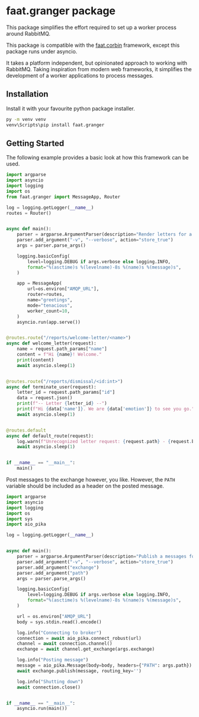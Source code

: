 faat.granger package
====================

This package simplifies the effort required to set up a worker process around RabbitMQ.

This package is compatible with the [faat.corbin](https://github.com/faatca/faat.corbin) framework, except this package runs under asyncio.

It takes a platform independent, but opinionated approach to working with RabbitMQ.
Taking inspiration from modern web frameworks,
it simplifies the development of a worker applications to process messages.


## Installation ##

Install it with your favourite python package installer.

```cmd
py -m venv venv
venv\Scripts\pip install faat.granger
```

## Getting Started ##

The following example provides a basic look at how this framework can be used.

```python
import argparse
import asyncio
import logging
import os
from faat.granger import MessageApp, Router

log = logging.getLogger(__name__)
routes = Router()


async def main():
    parser = argparse.ArgumentParser(description="Render letters for a message queue")
    parser.add_argument("-v", "--verbose", action="store_true")
    args = parser.parse_args()

    logging.basicConfig(
        level=logging.DEBUG if args.verbose else logging.INFO,
        format="%(asctime)s %(levelname)-8s %(name)s %(message)s",
    )

    app = MessageApp(
        url=os.environ["AMQP_URL"],
        router=routes,
        name="greetings",
        mode="tenacious",
        worker_count=10,
    )
    asyncio.run(app.serve())


@routes.route("/reports/welcome-letter/<name>")
async def welcome_letter(request):
    name = request.path_params["name"]
    content = f"Hi {name}! Welcome."
    print(content)
    await asyncio.sleep(1)


@routes.route("/reports/dismissal/<id:int>")
async def terminate_user(request):
    letter_id = request.path_params["id"]
    data = request.json()
    print(f"-- Letter {letter_id} --")
    print(f"Hi {data['name']}. We are {data['emotion']} to see you go.")
    await asyncio.sleep(1)


@routes.default
async def default_route(request):
    log.warn(f"Unrecognized letter request: {request.path} - {request.body}")
    await asyncio.sleep(1)


if __name__ == "__main__":
    main()
```

Post messages to the exchange however, you like.
However, the `PATH` variable should be included as a header on the posted message.

```python
import argparse
import asyncio
import logging
import os
import sys
import aio_pika

log = logging.getLogger(__name__)


async def main():
    parser = argparse.ArgumentParser(description="Publish a messages for processing")
    parser.add_argument("-v", "--verbose", action="store_true")
    parser.add_argument("exchange")
    parser.add_argument("path")
    args = parser.parse_args()

    logging.basicConfig(
        level=logging.DEBUG if args.verbose else logging.INFO,
        format="%(asctime)s %(levelname)-8s %(name)s %(message)s",
    )

    url = os.environ["AMQP_URL"]
    body = sys.stdin.read().encode()

    log.info("Connecting to broker")
    connection = await aio_pika.connect_robust(url)
    channel = await connection.channel()
    exchange = await channel.get_exchange(args.exchange)

    log.info("Posting message")
    message = aio_pika.Message(body=body, headers={"PATH": args.path})
    await exchange.publish(message, routing_key='')

    log.info("Shutting down")
    await connection.close()


if __name__ == "__main__":
    asyncio.run(main())
```
